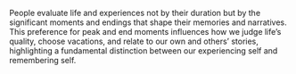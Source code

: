 People evaluate life and experiences not by their duration but by the significant moments and endings that shape their memories and narratives. This preference for peak and end moments influences how we judge life’s quality, choose vacations, and relate to our own and others’ stories, highlighting a fundamental distinction between our experiencing self and remembering self.
